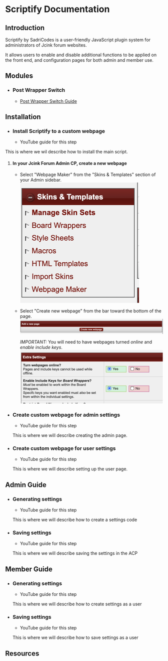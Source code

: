 # Scriptify Documentation

## Introduction

Scriptify by SadriCodes is a user-friendly JavaScript plugin system for administrators of Jcink forum websites.

It allows users to enable and disable additional functions to be applied on the front end, and configuration pages for both admin and member use.

## Modules

- ### Post Wrapper Switch
  - [Post Wrapper Switch Guide](./wrapperSwitch.md)

## Installation

- ### Install Scriptify to a custom webpage

  - YouTube guide for this step

This is where we wil describe how to install the main script.

1. #### In your Jcink Forum Admin CP, create a new webpage

   - Select "Webpage Maker" from the "Skins & Templates" section of your Admin sidebar.
     ![The 'Webpage Maker' link in the administrative sidebar](./doc_images/gettowebpages.png)
   - Select "Create new webpage" from the bar toward the bottom of the page.
     ![The 'Create new webpage' bar at the bottom of the page](./doc_images/newwebpagelink.png)

     _IMPORTANT:_ You will need to have webpages turned _online_ and _enable include keys_.
     ![The 'Extra Settings' section contains toggles for the online and enable include keys settings](./doc_images/extrasettingsimportant.png)

- ### Create custom webpage for admin settings

  - YouTube guide for this step

  This is where we will describe creating the admin page.

- ### Create custom webpage for user settings

  - YouTube guide for this step

  This is where we will describe setting up the user page.

## Admin Guide

- ### Generating settings

  - YouTube guide for this step

  This is where we will describe how to create a settings code

- ### Saving settings

  - YouTube guide for this step

  This is where we will describe saving the settings in the ACP

## Member Guide

- ### Generating settings

  - YouTube guide for this step

  This is where we will describe how to create settings as a user

- ### Saving settings

  - YouTube guide for this step

  This is where we will describe how to save settings as a user

## Resources
